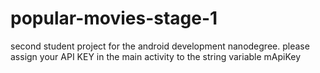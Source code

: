 # popular-movies-stage-1
second student project for the android development nanodegree. please assign your API KEY in the main activity to the string variable mApiKey
